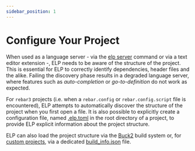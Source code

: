 ```yaml
---
sidebar_position: 1
---
```


# Configure Your Project

When used as a language server - via the [elp server](../cli.md#elp-server) command or via a text editor extension -, ELP needs to be aware of the structure of the project. This is essential for ELP to correctly identify dependencies, header files and the alike. Failing the discovery phase results in a degraded language server, where features such as _auto-completion_ or _go-to-definition_ do not work as expected.

For `rebar3` projects (i.e. when a `rebar.config` or `rebar.config.script` file is encountered), ELP attempts to automatically discover the structure of the project when you first open a file. It is also possible to explicitly create a configuration file, named [.elp.toml](./elp-toml.md) in the root directory of a project, to provide ELP explicit information about the project structure.

ELP can also load the project structure via the [Buck2](./elp-toml.md#buck) build system or, for [custom projects](./custom-project.md), via a dedicated [build_info.json](./custom-project.md#the-build_infojson-format) file.
